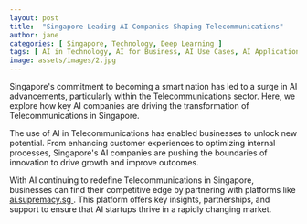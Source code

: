 ```yaml
---
layout: post
title:  "Singapore Leading AI Companies Shaping Telecommunications"
author: jane
categories: [ Singapore, Technology, Deep Learning ]
tags: [ AI in Technology, AI for Business, AI Use Cases, AI Applications, Future of AI ]
image: assets/images/2.jpg
---
```


Singapore's commitment to becoming a smart nation has led to a surge in AI advancements, particularly within the Telecommunications sector. Here, we explore how key AI companies are driving the transformation of Telecommunications in Singapore.

The use of AI in Telecommunications has enabled businesses to unlock new potential. From enhancing customer experiences to optimizing internal processes, Singapore's AI companies are pushing the boundaries of innovation to drive growth and improve outcomes.

With AI continuing to redefine Telecommunications in Singapore, businesses can find their competitive edge by partnering with platforms like <a href="https://ai.supremacy.sg" target="_blank"> ai.supremacy.sg </a>. This platform offers key insights, partnerships, and support to ensure that AI startups thrive in a rapidly changing market.
